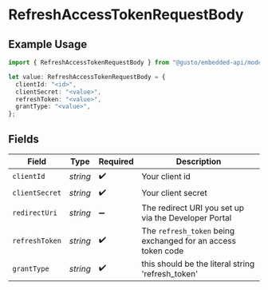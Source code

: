 # RefreshAccessTokenRequestBody

## Example Usage

```typescript
import { RefreshAccessTokenRequestBody } from "@gusto/embedded-api/models/operations/refreshaccesstoken.js";

let value: RefreshAccessTokenRequestBody = {
  clientId: "<id>",
  clientSecret: "<value>",
  refreshToken: "<value>",
  grantType: "<value>",
};
```

## Fields

| Field                                                        | Type                                                         | Required                                                     | Description                                                  |
| ------------------------------------------------------------ | ------------------------------------------------------------ | ------------------------------------------------------------ | ------------------------------------------------------------ |
| `clientId`                                                   | *string*                                                     | :heavy_check_mark:                                           | Your client id                                               |
| `clientSecret`                                               | *string*                                                     | :heavy_check_mark:                                           | Your client secret                                           |
| `redirectUri`                                                | *string*                                                     | :heavy_minus_sign:                                           | The redirect URI you set up via the Developer Portal         |
| `refreshToken`                                               | *string*                                                     | :heavy_check_mark:                                           | The `refresh_token` being exchanged for an access token code |
| `grantType`                                                  | *string*                                                     | :heavy_check_mark:                                           | this should be the literal string 'refresh_token'            |
